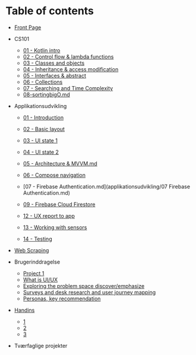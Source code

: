 # Table of contents

* [Front Page](README.md)

* CS101
  
  * [01 - Kotlin intro](cs101/01-kotlin-intro.md)
  * [02 - Control flow & lambda functions](cs101/02-control-flow-lambda.md)
  * [03 - Classes and objects](cs101/03-classes-and-objects.md)
  * [04 - Inheritance & access modification](cs101/04-inheritance-access-modification.md) 
  
  - [05 - Interfaces & abstract](cs101/05-interfaces-abstract.md)
  - [06 - Collections](CS101/06-collections-enum.md)
  - [07 - Searching and Time Complexity](CS101/07-searchingtimecomplexity.md) 
  - [08-sortingbigO.md](CS101/08-sortingbigO.md) 
  
* Applikationsudvikling

  * [01 - Introduction](applikationsudvikling/01-introduction.md) 

  * [02 - Basic layout](applikationsudvikling/02-basic-layout.md)

  * [03 - UI state 1](applikationsudvikling/03-ui-state-intro.md)

  * [04 - UI state 2](applikationsudvikling/04-ui-state-lists.md)

  * [05 - Architecture & MVVM.md](applikationsudvikling/05-architecture-mvvm.md) 

  * [06 - Compose navigation](applikationsudvikling/06-compose-navigation.md)

  * [07 - Firebase Authentication.md](applikationsudvikling/07 Firebase Authentication.md)
  
  * [09 - Firebase Cloud Firestore](applikationsudvikling/09-firebase-cloud-firestore.md)
  
  * [12 - UX report to app](applikationsudvikling/12-ux-report-to-app.md)
  
  * [13 - Working with sensors](applikationsudvikling/13-sensors.md)
  
  * [14 - Testing](applikationsudvikling/14-testing.md)
  
* [Web Scraping](digital-kultur/webscraping.md) 
  
* Brugerinddragelse
  
  * [Project 1](brugerinddragelse/project-1.md)
  * [What is UI/UX](brugerinddragelse/week-5.md)
  * [Exploring the problem space discover/emphasize](brugerinddragelse/week-6.md)
  * [Surveys and desk research and user journey mapping](brugerinddragelse/week-7.md)
  * [Personas, key recommendation](brugerinddragelse/week-8.md)
  
* [Handins](handins/README.md)
  * [1](handins/week-1.md)
  * [2](handins/week-2.md)
  * [3](handins/week-3.md)
  
* Tværfaglige projekter 

